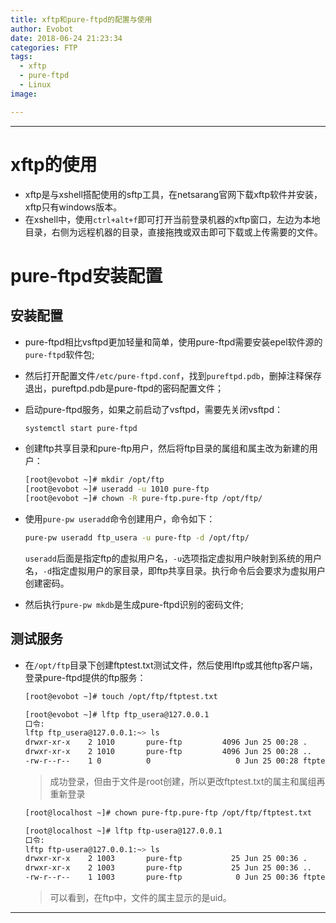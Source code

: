 ```yaml
---
title: xftp和pure-ftpd的配置与使用
author: Evobot
date: 2018-06-24 21:23:34
categories: FTP
tags: 
  - xftp
  - pure-ftpd
  - Linux
image:

---
```




<!--more-->

---

# xftp的使用

- xftp是与xshell搭配使用的sftp工具，在netsarang官网下载xftp软件并安装，xftp只有windows版本。
- 在xshell中，使用`ctrl+alt+f`即可打开当前登录机器的xftp窗口，左边为本地目录，右侧为远程机器的目录，直接拖拽或双击即可下载或上传需要的文件。

# pure-ftpd安装配置

## 安装配置

- pure-ftpd相比vsftpd更加轻量和简单，使用pure-ftpd需要安装epel软件源的`pure-ftpd`软件包;

- 然后打开配置文件`/etc/pure-ftpd.conf`，找到`pureftpd.pdb`，删掉注释保存退出，pureftpd.pdb是pure-ftpd的密码配置文件；

- 启动pure-ftpd服务，如果之前启动了vsftpd，需要先关闭vsftpd：

  ```bash
  systemctl start pure-ftpd
  ```

- 创建ftp共享目录和pure-ftp用户，然后将ftp目录的属组和属主改为新建的用户：

  ```bash
  [root@evobot ~]# mkdir /opt/ftp
  [root@evobot ~]# useradd -u 1010 pure-ftp
  [root@evobot ~]# chown -R pure-ftp.pure-ftp /opt/ftp/
  ```

- 使用`pure-pw useradd`命令创建用户，命令如下：

  ```bash
  pure-pw useradd ftp_usera -u pure-ftp -d /opt/ftp/
  ```

  `useradd`后面是指定ftp的虚拟用户名，`-u`选项指定虚拟用户映射到系统的用户名，`-d`指定虚拟用户的家目录，即ftp共享目录。执行命令后会要求为虚拟用户创建密码。

- 然后执行`pure-pw mkdb`是生成pure-ftpd识别的密码文件;

## 测试服务

- 在`/opt/ftp`目录下创建ftptest.txt测试文件，然后使用lftp或其他ftp客户端，登录pure-ftpd提供的ftp服务：

  ```bash
  [root@evobot ~]# touch /opt/ftp/ftptest.txt

  [root@evobot ~]# lftp ftp_usera@127.0.0.1
  口令: 
  lftp ftp_usera@127.0.0.1:~> ls      
  drwxr-xr-x    2 1010       pure-ftp         4096 Jun 25 00:28 .
  drwxr-xr-x    2 1010       pure-ftp         4096 Jun 25 00:28 ..
  -rw-r--r--    1 0          0                   0 Jun 25 00:28 ftptest.txt

  ```

  > 成功登录，但由于文件是root创建，所以更改ftptest.txt的属主和属组再重新登录

  ```bash
  [root@localhost ~]# chown pure-ftp.pure-ftp /opt/ftp/ftptest.txt 

  [root@localhost ~]# lftp ftp-usera@127.0.0.1
  口令: 
  lftp ftp-usera@127.0.0.1:~> ls      
  drwxr-xr-x    2 1003       pure-ftp           25 Jun 25 00:36 .
  drwxr-xr-x    2 1003       pure-ftp           25 Jun 25 00:36 ..
  -rw-r--r--    1 1003       pure-ftp            0 Jun 25 00:36 ftptest.txt

  ```

  > 可以看到，在ftp中，文件的属主显示的是uid。

---

